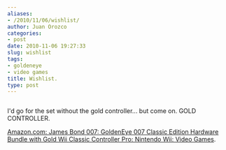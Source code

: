 ```yaml
---
aliases:
- /2010/11/06/wishlist/
author: Juan Orozco
categories:
- post
date: 2010-11-06 19:27:33
slug: wishlist
tags:
- goldeneye
- video games
title: Wishlist.
type: post
---
```


<p style="text-align:center;">
  <a href="http://www.amazon.com/James-Bond-007-GoldenEye-Controller-Nintendo/dp/B003O6FW6E/ref=sr_1_1?ie=UTF8&qid=1289071163&sr=8-1"><img src='http://juanthedesigner.files.wordpress.com/2010/11/512or5bagal-_aa280_1.jpg?w=580' alt='' data-recalc-dims="1" /></a>
</p>

I'd go for the set without the gold controller... but come on. GOLD CONTROLLER.

[Amazon.com: James Bond 007: GoldenEye 007 Classic Edition Hardware Bundle with Gold Wii Classic Controller Pro: Nintendo Wii: Video Games][1].

[1]: http://www.amazon.com/James-Bond-007-GoldenEye-Controller-Nintendo/dp/B003O6FW6E/ref=sr_1_1?ie=UTF8&qid=1289071163&sr=8-1